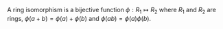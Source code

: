 A ring isomorphism is a bijective function $\phi: R_1 \mapsto R_2$
where $R_1$ and $R_2$ are rings, $\phi(a+b) = \phi(a) + \phi(b)$ and $\phi(ab) = \phi(a)\phi(b)$.
